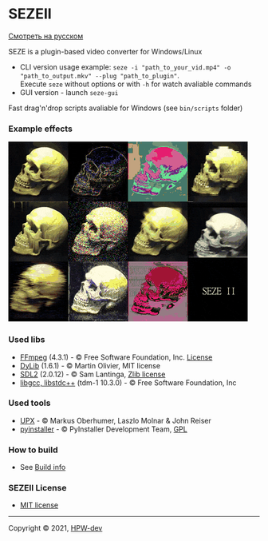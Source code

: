 # SEZEII
[Смотреть на русском](README_RU.md)

SEZE is a plugin-based video converter for Windows/Linux
+ CLI version usage example: ```seze -i "path_to_your_vid.mp4" -o "path_to_output.mkv" --plug "path_to_plugin"```.\
Execute ```seze``` without options or with ```-h``` for watch avaliable commands
+ GUI version - launch ```seze-gui```

Fast drag'n'drop scripts avaliable for Windows (see ```bin/scripts``` folder)
### Example effects
![](resources/SEZEII.gif)
### Used libs
+ [FFmpeg](https://github.com/FFmpeg/FFmpeg) (4.3.1) - © Free Software Foundation, Inc. [License](https://github.com/FFmpeg/FFmpeg/blob/master/LICENSE.md)
+ [DyLib](https://github.com/tocola/DyLib) (1.6.1) - © Martin Olivier, MIT license
+ [SDL2](https://www.libsdl.org) (2.0.12) - © Sam Lantinga, [Zlib license](https://www.zlib.net/zlib_license.html)
+ [libgcc, libstdc++](http://fsf.org/) (tdm-1 10.3.0) - © Free Software Foundation, Inc

### Used tools
+ [UPX](https://upx.github.io) - © Мarkus Oberhumer, Laszlo Molnar & John Reiser
+ [pyinstaller](https://www.pyinstaller.org/) - © PyInstaller Development Team, [GPL](https://www.pyinstaller.org/license.html)
### How to build
* See [Build info](resources/how2build.md)
### SEZEII License
* [MIT license](LICENSE)
***
Copyright © 2021, [HPW-dev](mailto:hpwdev0@gmail.com)
